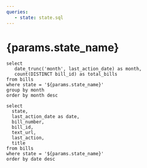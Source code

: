 ```yaml
---
queries:
   - state: state.sql
---
```


# {params.state_name}

```bills
select
   date_trunc('month', last_action_date) as month,
   count(DISTINCT bill_id) as total_bills
from bills
where state = '${params.state_name}'
group by month
order by month desc
```

```all_bills
select
  state,
  last_action_date as date,
  bill_number,
  bill_id,
  text_url,
  last_action,
  title
from bills
where state = '${params.state_name}'
order by date desc
```

<LineChart
   data={bills}
   x=month
   y=total_bills
   title="Period Care Bills"
   subtitle="12 Month Rolling Total"
/>


<DataTable data={all_bills} rows=all>
<Column id=date/>
<Column id=bill_number/>
<Column id=title/>
<Column id=last_action/>
<Column id=text_url/>
</DataTable>


